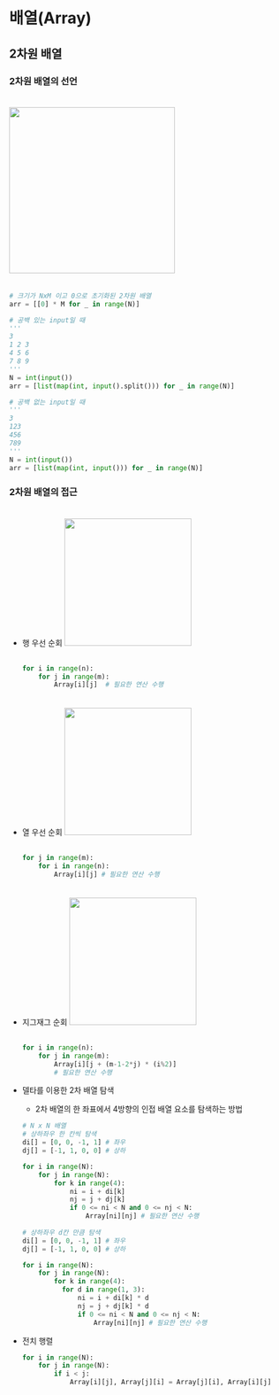 # 배열(Array)

## 2차원 배열

### 2차원 배열의 선언
  <img src="https://user-images.githubusercontent.com/109272360/183786361-a53433b8-16b4-477e-a955-3cd9101e0aa7.png" width="300px" style="margin-top:20px; margin-bottom:20px">

  ```python
  # 크기가 NxM 이고 0으로 초기화된 2차원 배열
  arr = [[0] * M for _ in range(N)]

  # 공백 있는 input일 때
  '''
  3
  1 2 3
  4 5 6
  7 8 9
  '''
  N = int(input())
  arr = [list(map(int, input().split())) for _ in range(N)]

  # 공백 없는 input일 때
  '''
  3
  123
  456
  789
  '''
  N = int(input())
  arr = [list(map(int, input())) for _ in range(N)]
  ```

### 2차원 배열의 접근
- 행 우선 순회
  <img src="https://user-images.githubusercontent.com/109272360/183786364-4ebef0af-3d15-43e4-b719-7dcbb0c93f88.png" width="230px" style="margin-top:20px; margin-bottom:20px">

  ```python
  for i in range(n):
      for j in range(m):
          Array[i][j]  # 필요한 연산 수행
  ```

- 열 우선 순회
  <img src="https://user-images.githubusercontent.com/109272360/183786365-2e7c51d5-32c7-4b65-849b-c6f180c1f406.png" width="230px" style="margin-top:20px; margin-bottom:20px">
  ```python
  for j in range(m):
      for i in range(n):
          Array[i][j] # 필요한 연산 수행
  ```
- 지그재그 순회
  <img src="https://user-images.githubusercontent.com/109272360/183786367-e4923709-4fd3-4980-97b5-3479c4655844.png" width="230px" style="margin-top:20px; margin-bottom:20px">
  ```python
  for i in range(n):
      for j in range(m):
          Array[i][j + (m-1-2*j) * (i%2)]
          # 필요한 연산 수행
  ```
- 델타를 이용한 2차 배열 탐색
  - 2차 배열의 한 좌표에서 4방향의 인접 배열 요소를 탐색하는 방법
  ```python
  # N x N 배열
  # 상하좌우 한 칸씩 탐색
  di[] = [0, 0, -1, 1] # 좌우
  dj[] = [-1, 1, 0, 0] # 상하
  
  for i in range(N):
      for j in range(N):
          for k in range(4):
              ni = i + di[k]
              nj = j + dj[k]
              if 0 <= ni < N and 0 <= nj < N:
                  Array[ni][nj] # 필요한 연산 수행
                  
  # 상하좌우 d칸 만큼 탐색
  di[] = [0, 0, -1, 1] # 좌우
  dj[] = [-1, 1, 0, 0] # 상하
  
  for i in range(N):
      for j in range(N):
          for k in range(4):
            for d in range(1, 3):
                ni = i + di[k] * d
                nj = j + dj[k] * d
                if 0 <= ni < N and 0 <= nj < N:
                    Array[ni][nj] # 필요한 연산 수행
  ```
- 전치 행렬
  ```python
  for i in range(N):
      for j in range(N):
          if i < j:
              Array[i][j], Array[j][i] = Array[j][i], Array[i][j]
  ```











